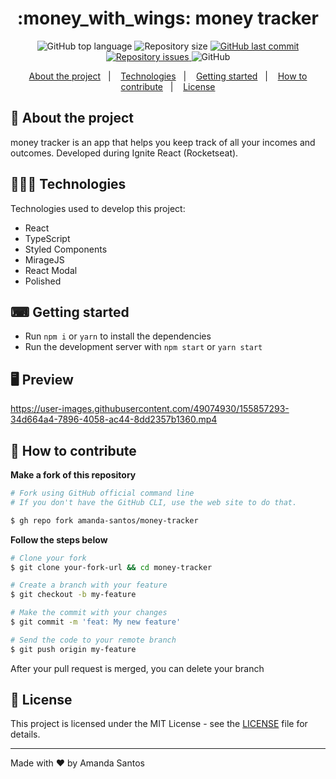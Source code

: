 <h1 align="center">
 :money_with_wings: money tracker
</h1>

<p align="center">
  <img alt="GitHub top language" src="https://img.shields.io/github/languages/top/amanda-santos/money-tracker">
  
  <img alt="Repository size" src="https://img.shields.io/github/repo-size/amanda-santos/money-tracker">
  
  <a href="https://github.com/amanda-santos/money-tracker/commits/master">
    <img alt="GitHub last commit" src="https://img.shields.io/github/last-commit/amanda-santos/money-tracker">
  </a>
  
  <a href="https://github.com/amanda-santos/money-tracker/issues">
    <img alt="Repository issues" src="https://img.shields.io/github/issues/amanda-santos/money-tracker">
  </a>
  
  <img alt="GitHub" src="https://img.shields.io/github/license/amanda-santos/money-tracker">
</p>

<p align="center">
  <a href="#-about-the-project">About the project</a>&nbsp;&nbsp;&nbsp;|&nbsp;&nbsp;&nbsp;
  <a href="#-technologies">Technologies</a>&nbsp;&nbsp;&nbsp;|&nbsp;&nbsp;&nbsp;
  <a href="#-getting-started">Getting started</a>&nbsp;&nbsp;&nbsp;|&nbsp;&nbsp;&nbsp;
  <a href="#-how-to-contribute">How to contribute</a>&nbsp;&nbsp;&nbsp;|&nbsp;&nbsp;&nbsp;
  <a href="#-license">License</a>
</p>

## 📝 About the project

<p>money tracker is an app that helps you keep track of all your incomes and outcomes. Developed during Ignite React (Rocketseat).</p>

## 👩🏻‍💻 Technologies

Technologies used to develop this project:

- React
- TypeScript
- Styled Components
- MirageJS
- React Modal
- Polished

## ⌨ Getting started

- Run `npm i` or `yarn` to install the dependencies
- Run the development server with `npm start` or `yarn start`

## 🖥 Preview

https://user-images.githubusercontent.com/49074930/155857293-34d664a4-7896-4058-ac44-8dd2357b1360.mp4

## 🤔 How to contribute

**Make a fork of this repository**

```bash
# Fork using GitHub official command line
# If you don't have the GitHub CLI, use the web site to do that.

$ gh repo fork amanda-santos/money-tracker
```

**Follow the steps below**

```bash
# Clone your fork
$ git clone your-fork-url && cd money-tracker

# Create a branch with your feature
$ git checkout -b my-feature

# Make the commit with your changes
$ git commit -m 'feat: My new feature'

# Send the code to your remote branch
$ git push origin my-feature
```

After your pull request is merged, you can delete your branch

## 📝 License

This project is licensed under the MIT License - see the [LICENSE](LICENSE) file for details.

---

Made with ❤ by Amanda Santos <br />
